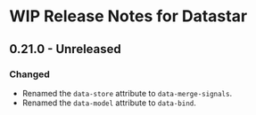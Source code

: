 # WIP Release Notes for Datastar

## 0.21.0 - Unreleased

### Changed

- Renamed the `data-store` attribute to `data-merge-signals`.
- Renamed the `data-model` attribute to `data-bind`.
